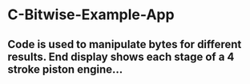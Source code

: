 # C-Bitwise-Example-App

## Code is used to manipulate bytes for different results. End display shows each stage of a 4 stroke piston engine...
